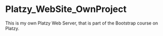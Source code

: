# Platzy_WebSite_OwnProject
This is my own Platzy Web Server, that is part of the Bootstrap course on Platzy.
